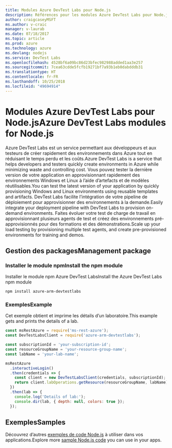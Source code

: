 ```yaml
---
title: Modules Azure DevTest Labs pour Node.js
description: Références pour les modules Azure DevTest Labs pour Node.js
author: craigcaseyMSFT
ms.author: v-craic
manager: v-laurab
ms.date: 07/18/2017
ms.topic: article
ms.prod: azure
ms.technology: azure
ms.devlang: nodejs
ms.service: DevTest Labs
ms.openlocfilehash: 4528bf6a09bc86d23bfec982988added1aa3e257
ms.sourcegitcommit: 7cea63cdde5fcfb19271bf7a93b1eb0dabdddb31
ms.translationtype: HT
ms.contentlocale: fr-FR
ms.lasthandoff: 10/25/2018
ms.locfileid: "49694914"
---
```

# <a name="azure-devtest-labs-modules-for-nodejs"></a><span data-ttu-id="cc016-103">Modules Azure DevTest Labs pour Node.js</span><span class="sxs-lookup"><span data-stu-id="cc016-103">Azure DevTest Labs modules for Node.js</span></span>

<span data-ttu-id="cc016-104">Azure DevTest Labs est un service permettant aux développeurs et aux testeurs de créer rapidement des environnements dans Azure tout en réduisant le temps perdu et les coûts.</span><span class="sxs-lookup"><span data-stu-id="cc016-104">Azure DevTest Labs is a service that helps developers and testers quickly create environments in Azure while minimizing waste and controlling cost.</span></span> <span data-ttu-id="cc016-105">Vous pouvez tester la dernière version de votre application en approvisionnant rapidement des environnements Windows et Linux à l’aide d’artefacts et de modèles réutilisables.</span><span class="sxs-lookup"><span data-stu-id="cc016-105">You can test the latest version of your application by quickly provisioning Windows and Linux environments using reusable templates and artifacts.</span></span> <span data-ttu-id="cc016-106">DevTest Labs facilite l’intégration de votre pipeline de déploiement pour approvisionner des environnements à la demande.</span><span class="sxs-lookup"><span data-stu-id="cc016-106">Easily integrate your deployment pipeline with DevTest Labs to provision on-demand environments.</span></span> <span data-ttu-id="cc016-107">Faites évoluer votre test de charge de travail en approvisionnant plusieurs agents de test et créez des environnements pré-approvisionnés pour des formations et des démonstrations.</span><span class="sxs-lookup"><span data-stu-id="cc016-107">Scale up your load testing by provisioning multiple test agents, and create pre-provisioned environments for training and demos.</span></span>

## <a name="management-package"></a><span data-ttu-id="cc016-108">Gestion des packages</span><span class="sxs-lookup"><span data-stu-id="cc016-108">Management package</span></span>

### <a name="install-the-npm-module"></a><span data-ttu-id="cc016-109">Installer le module npm</span><span class="sxs-lookup"><span data-stu-id="cc016-109">Install the npm module</span></span>

<span data-ttu-id="cc016-110">Installer le module npm Azure DevTest Labs</span><span class="sxs-lookup"><span data-stu-id="cc016-110">Install the Azure DevTest Labs npm module</span></span>

```bash
npm install azure-arm-devtestlabs
```

### <a name="example"></a><span data-ttu-id="cc016-111">Exemples</span><span class="sxs-lookup"><span data-stu-id="cc016-111">Example</span></span>

<span data-ttu-id="cc016-112">Cet exemple obtient et imprime les détails d’un laboratoire.</span><span class="sxs-lookup"><span data-stu-id="cc016-112">This example gets and prints the details of a lab.</span></span>

```javascript
const msRestAzure = require('ms-rest-azure');
const DevTestLabsClient = require('azure-arm-devtestlabs');

const subscriptionId = 'your-subscription-id';
const resourceGroupName = 'your-resource-group-name';
const labName = 'your-lab-name';

msRestAzure
  .interactiveLogin()
  .then(credentials => {
    const client = new DevTestLabsClient(credentials, subscriptionId);
    return client.labOperations.getResource(resourceGroupName, labName);
  })
  .then(lab => {
    console.log('Details of lab:');
    console.dir(lab, { depth: null, colors: true });
  });
```

## <a name="samples"></a><span data-ttu-id="cc016-113">Exemples</span><span class="sxs-lookup"><span data-stu-id="cc016-113">Samples</span></span>

<span data-ttu-id="cc016-114">Découvrez d’autres [exemples de code Node.js](https://azure.microsoft.com/resources/samples/?platform=nodejs) à utiliser dans vos applications.</span><span class="sxs-lookup"><span data-stu-id="cc016-114">Explore more [sample Node.js code](https://azure.microsoft.com/resources/samples/?platform=nodejs) you can use in your apps.</span></span>
